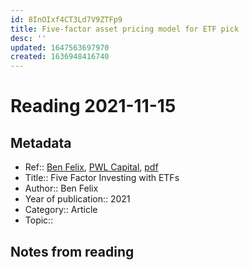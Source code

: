 ```yaml
---
id: 8InOIxf4CT3Ld7V9ZTFp9
title: Five-factor asset pricing model for ETF pick
desc: ''
updated: 1647563697970
created: 1636948416740
---
```

# Reading 2021-11-15

## Metadata

- Ref:: [Ben Felix](https://www.youtube.com/watch?v=jKWbW7Wgm0w), [PWL Capital](https://www.pwlcapital.com/resources/five-factor-investing-with-etfs/), [pdf](https://www.pwlcapital.com/wp-content/uploads/2020/12/Five-Factor-Investing-with-ETFs.pdf)
- Title:: Five Factor Investing with ETFs
- Author:: Ben Felix
- Year of publication:: 2021
- Category:: Article
- Topic:: 

## Notes from reading
